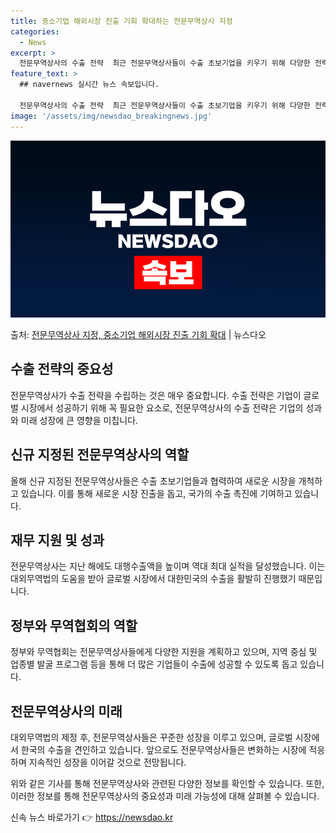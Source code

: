 ```yaml
---
title: 중소기업 해외시장 진출 기회 확대하는 전문무역상사 지정
categories:
  - News
excerpt: >
  전문무역상사의 수출 전략  최근 전문무역상사들이 수출 초보기업을 키우기 위해 다양한 전략을 추진하고 있습니다…
feature_text: >
  ## navernews 실시간 뉴스 속보입니다.

  전문무역상사의 수출 전략  최근 전문무역상사들이 수출 초보기업을 키우기 위해 다양한 전략을 추진하고 있습니다…
image: '/assets/img/newsdao_breakingnews.jpg'
---
```


![뉴스다오 속보](/assets/img/newsdao_breakingnews.jpg)

<p>출처: <a href="https://newsdao.kr/4634" rel="dofollow">전문무역상사 지정, 중소기업 해외시장 진출 기회 확대</a> | 뉴스다오</p>

<h2 data-ke-size="size26">수출 전략의 중요성</h2>
전문무역상사가 수출 전략을 수립하는 것은 매우 중요합니다. 수출 전략은 기업이 글로벌 시장에서 성공하기 위해 꼭 필요한 요소로, 전문무역상사의 수출 전략은 기업의 성과와 미래 성장에 큰 영향을 미칩니다.

<h2 data-ke-size="size26">신규 지정된 전문무역상사의 역할</h2>
올해 신규 지정된 전문무역상사들은 수출 초보기업들과 협력하여 새로운 시장을 개척하고 있습니다. 이를 통해 새로운 시장 진출을 돕고, 국가의 수출 촉진에 기여하고 있습니다.

<h2 data-ke-size="size26">재무 지원 및 성과</h2>
전문무역상사는 지난 해에도 대행수출액을 높이며 역대 최대 실적을 달성했습니다. 이는 대외무역법의 도움을 받아 글로벌 시장에서 대한민국의 수출을 활발히 진행했기 때문입니다.

<h2 data-ke-size="size26">정부와 무역협회의 역할</h2>
정부와 무역협회는 전문무역상사들에게 다양한 지원을 계획하고 있으며, 지역 중심 및 업종별 발굴 프로그램 등을 통해 더 많은 기업들이 수출에 성공할 수 있도록 돕고 있습니다.

<h2 data-ke-size="size26">전문무역상사의 미래</h2>
대외무역법의 제정 후, 전문무역상사들은 꾸준한 성장을 이루고 있으며, 글로벌 시장에서 한국의 수출을 견인하고 있습니다. 앞으로도 전문무역상사들은 변화하는 시장에 적응하며 지속적인 성장을 이어갈 것으로 전망됩니다.

위와 같은 기사를 통해 전문무역상사와 관련된 다양한 정보를 확인할 수 있습니다. 또한, 이러한 정보를 통해 전문무역상사의 중요성과 미래 가능성에 대해 살펴볼 수 있습니다.  

신속 뉴스 바로가기 👉 <a href="https://newsdao.kr" rel="dofollow">https://newsdao.kr</a>


